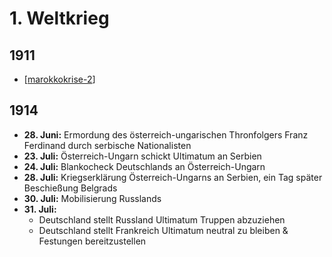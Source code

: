 # 1. Weltkrieg

## 1911
- [[marokkokrise-2]]
## 1914
- **28. Juni:** Ermordung des österreich-ungarischen Thronfolgers Franz Ferdinand durch serbische Nationalisten
- **23. Juli:** Österreich-Ungarn schickt Ultimatum an Serbien
- **24. Juli:** Blankocheck Deutschlands an Österreich-Ungarn
- **28. Juli:** Kriegserklärung Österreich-Ungarns an Serbien, ein Tag später Beschießung Belgrads
- **30. Juli:** Mobilisierung Russlands
- **31. Juli:**
    - Deutschland stellt Russland Ultimatum Truppen abzuziehen
    - Deutschland stellt Frankreich Ultimatum neutral zu bleiben & Festungen bereitzustellen

[//begin]: # "Autogenerated link references for markdown compatibility"
[marokkokrise-2]: marokkokrise-2.md "Die zweite Marokkokrise"
[//end]: # "Autogenerated link references"